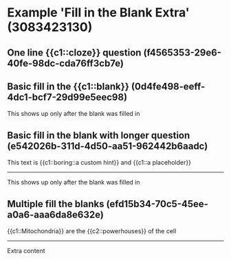# Example 'Fill in the Blank Extra' (3083423130)

## One line {{c1::cloze}} question (f4565353-29e6-40fe-98dc-cda76ff3cb7e)

## Basic fill in the {{c1::blank}} (0d4fe498-eeff-4dc1-bcf7-29d99e5eec98)

This shows up only after the blank was filled in

## Basic fill in the blank with longer question (e542026b-311d-4d50-aa51-962442b6aadc)

This text is {{c1::boring::a custom hint}} and {{c1::a placeholder}}

---

This shows up only after the blank was filled in

## Multiple fill the blanks (efd15b34-70c5-45ee-a0a6-aaa6da8e632e)

{{c1::Mitochondria}} are the {{c2::powerhouses}} of the cell

---

Extra content
